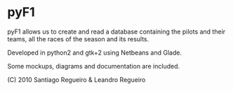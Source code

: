 pyF1
====

pyF1 allows us to create and read a database containing the pilots and their teams, all the races of the season and its results.

Developed in python2 and gtk+2 using Netbeans and Glade.

Some mockups, diagrams and documentation are included.


(C) 2010 Santiago Regueiro & Leandro Regueiro
